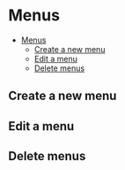 # Menus

- [Menus](#menus)
  - [Create a new menu](#create-a-new-menu)
  - [Edit a menu](#edit-a-menu)
  - [Delete menus](#delete-menus)

## Create a new menu

## Edit a menu

## Delete menus
